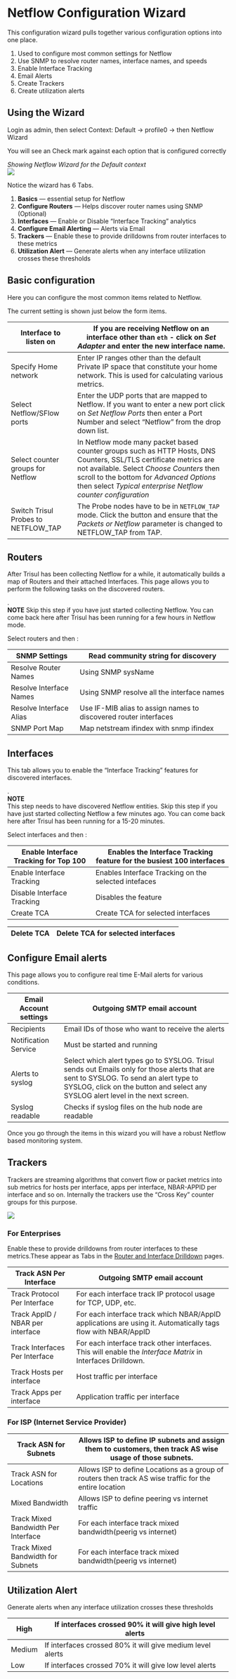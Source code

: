 # Netflow Configuration Wizard

This configuration wizard pulls together various configuration options
into one place.

1.  Used to configure most common settings for Netflow
2.  Use SNMP to resolve router names, interface names, and speeds
3.  Enable Interface Tracking
4.  Email Alerts
5.  Create Trackers
6.  Create utilization alerts

## Using the Wizard

<div class="success hand-o-right autohint">

Login as admin, then select Context: Default -\> profile0 -\> then
Netflow Wizard

</div>

<div class="danger check autohint">

You will see an Check mark against each option that is configured
correctly

</div>

<div class='panel panel-info panel-body text-center'>

*Showing Netflow Wizard for the Default context*  
![](images/nfwizard1.png)

</div>

Notice the wizard has 6 Tabs.

1.  **Basics** — essential setup for Netflow
2.  **Configure Routers** — Helps discover router names using SNMP
    (Optional)
3.  **Interfaces** — Enable or Disable “Interface Tracking” analytics
4.  **Configure Email Alerting** — Alerts via Email
5.  **Trackers** — Enable these to provide drilldowns from router
    interfaces to these metrics
6.  **Utilization Alert** — Generate alerts when any interface
    utilization crosses these thresholds

## Basic configuration

Here you can configure the most common items related to Netflow.

The current setting is shown just below the form items.

| Interface to listen on | If you are receiving Netflow on an interface other than `eth` - click on *Set Adapter* and enter the new interface name. |
|----|----|
| Specify Home network | Enter IP ranges other than the default Private IP space that constitute your home network. This is used for calculating various metrics. |
| Select Netflow/SFlow ports | Enter the UDP ports that are mapped to Netflow. If you want to enter a new port click on *Set Netflow Ports* then enter a Port Number and select “Netflow” from the drop down list. |
| Select counter groups for Netflow | In Netflow mode many packet based counter groups such as HTTP Hosts, DNS Counters, SSL/TLS certificate metrics are not available. Select *Choose Counters* then scroll to the bottom for *Advanced Options* then select *Typical enterprise Netflow counter configuration* |
| Switch Trisul Probes to NETFLOW_TAP | The Probe nodes have to be in `NETFLOW_TAP` mode. Click the button and ensure that the *Packets or Netflow* parameter is changed to NETFLOW_TAP from TAP. |

## Routers

After Trisul has been collecting Netflow for a while, it automatically
builds a map of Routers and their attached Interfaces. This page allows
you to perform the following tasks on the discovered routers.

<div class="danger lightbulb-o autohint">

.  
**NOTE** Skip this step if you have just started collecting Netflow. You
can come back here after Trisul has been running for a few hours in
Netflow mode.

</div>

Select routers and then :

| SNMP Settings | Read community string for discovery |
|----|----|
| Resolve Router Names | Using SNMP sysName |
| Resolve Interface Names | Using SNMP resolve all the interface names |
| Resolve Interface Alias | Use IF-MIB alias to assign names to discovered router interfaces |
| SNMP Port Map | Map netstream ifindex with snmp ifindex |

## Interfaces

This tab allows you to enable the “Interface Tracking” features for
discovered interfaces.

<div class="info exclamation-triangle autohint">

.  
**NOTE**  
This step needs to have discovered Netflow entities. Skip this step if
you have just started collecting Netflow a few minutes ago. You can come
back here after Trisul has been running for a 15-20 minutes.

</div>

Select interfaces and then :

| Enable Interface Tracking for **Top 100** | Enables the Interface Tracking feature for the busiest 100 interfaces |
|----|----|
| Enable Interface Tracking | Enables Interface Tracking on the selected intefaces |
| Disable Interface Tracking | Disables the feature |
| Create TCA | Create TCA for selected interfaces |

| Delete TCA | Delete TCA for selected interfaces |
|------------|------------------------------------|

## Configure Email alerts

This page allows you to configure real time E-Mail alerts for various
conditions.

| Email Account settings | Outgoing SMTP email account |
|----|----|
| Recipients | Email IDs of those who want to receive the alerts |
| Notification Service | Must be started and running |
| Alerts to syslog | Select which alert types go to SYSLOG. Trisul sends out Emails only for those alerts that are sent to SYSLOG. To send an alert type to SYSLOG, click on the button and select any SYSLOG alert level in the next screen. |
| Syslog readable | Checks if syslog files on the hub node are readable |

Once you go through the items in this wizard you will have a robust
Netflow based monitoring system.

## Trackers

Trackers are streaming algorithms that convert flow or packet metrics
into sub metrics for hosts per interface, apps per interface, NBAR-APPID
per interface and so on. Internally the trackers use the “Cross Key”
counter groups for this purpose.

![](images/wizard-ss.png)

### For Enterprises

Enable these to provide drilldowns from router interfaces to these
metrics.These appear as Tabs in the [Router and Interface
Drilldown](drilldown.html#information_shown) pages.

| Track ASN Per Interface | Outgoing SMTP email account |
|----|----|
| Track Protocol Per Interface | For each interface track IP protocol usage for TCP, UDP, etc. |
| Track AppID / NBAR per interface | For each interface track which NBAR/AppID applications are using it. Automatically tags flow with NBAR/AppID |
| Track Interfaces Per Interface | For each interface track other interfaces. This will enable the *Interface Matrix* in Interfaces Drilldown. |
| Track Hosts per interface | Host traffic per interface |
| Track Apps per interface | Application traffic per interface |

### For ISP (Internet Service Provider)

| Track ASN for Subnets | Allows ISP to define IP subnets and assign them to customers, then track AS wise usage of those subnets. |
|----|----|
| Track ASN for Locations | Allows ISP to define Locations as a group of routers then track AS wise traffic for the entire location |
| Mixed Bandwidth | Allows ISP to define peering vs internet traffic |
| Track Mixed Bandwidth Per Interface | For each interface track mixed bandwidth(peerig vs internet) |
| Track Mixed Bandwidth for Subnets | For each interface track mixed bandwidth(peerig vs internet) |

## Utilization Alert

Generate alerts when any interface utilization crosses these thresholds

| High   | If interfaces crossed 90% it will give high level alerts   |
|--------|------------------------------------------------------------|
| Medium | If interfaces crossed 80% it will give medium level alerts |
| Low    | If interfaces crossed 70% it will give low level alerts    |
